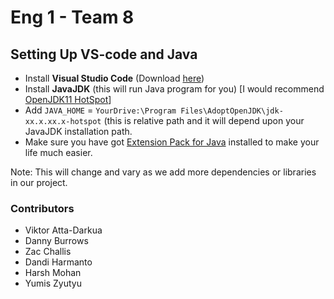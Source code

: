 # Eng 1 - Team 8

## Setting Up VS-code and Java

-   Install **Visual Studio Code** (Download [here](https://code.visualstudio.com/Download))
-   Install **JavaJDK** (this will run Java program for you) [I would recommend [OpenJDK11 HotSpot](https://adoptopenjdk.net/)]
-   Add `JAVA_HOME` = `YourDrive:\Program Files\AdoptOpenJDK\jdk-xx.x.xx.x-hotspot` (this is relative path and it will depend upon your JavaJDK installation path.
-   Make sure you have got [Extension Pack for Java](https://marketplace.visualstudio.com/items?itemName=vscjava.vscode-java-pack) installed to make your life much easier.

Note: This will change and vary as we add more dependencies or libraries in our project.


### Contributors

-   Viktor Atta-Darkua
-   Danny Burrows
-   Zac Challis
-   Dandi Harmanto
-   Harsh Mohan
-   Yumis Zyutyu
